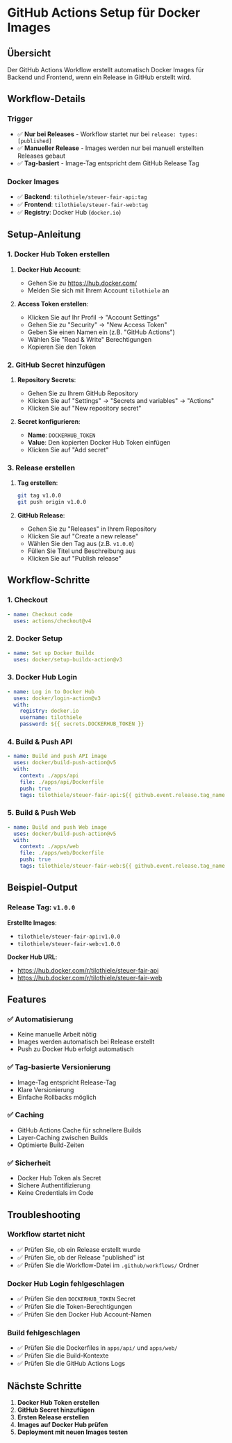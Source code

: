 # GitHub Actions Setup für Docker Images

## Übersicht

Der GitHub Actions Workflow erstellt automatisch Docker Images für Backend und Frontend, wenn ein Release in GitHub erstellt wird.

## Workflow-Details

### **Trigger**
- ✅ **Nur bei Releases** - Workflow startet nur bei `release: types: [published]`
- ✅ **Manueller Release** - Images werden nur bei manuell erstellten Releases gebaut
- ✅ **Tag-basiert** - Image-Tag entspricht dem GitHub Release Tag

### **Docker Images**
- ✅ **Backend**: `tilothiele/steuer-fair-api:tag`
- ✅ **Frontend**: `tilothiele/steuer-fair-web:tag`
- ✅ **Registry**: Docker Hub (`docker.io`)

## Setup-Anleitung

### **1. Docker Hub Token erstellen**

1. **Docker Hub Account**:
   - Gehen Sie zu https://hub.docker.com/
   - Melden Sie sich mit Ihrem Account `tilothiele` an

2. **Access Token erstellen**:
   - Klicken Sie auf Ihr Profil → "Account Settings"
   - Gehen Sie zu "Security" → "New Access Token"
   - Geben Sie einen Namen ein (z.B. "GitHub Actions")
   - Wählen Sie "Read & Write" Berechtigungen
   - Kopieren Sie den Token

### **2. GitHub Secret hinzufügen**

1. **Repository Secrets**:
   - Gehen Sie zu Ihrem GitHub Repository
   - Klicken Sie auf "Settings" → "Secrets and variables" → "Actions"
   - Klicken Sie auf "New repository secret"

2. **Secret konfigurieren**:
   - **Name**: `DOCKERHUB_TOKEN`
   - **Value**: Den kopierten Docker Hub Token einfügen
   - Klicken Sie auf "Add secret"

### **3. Release erstellen**

1. **Tag erstellen**:
   ```bash
   git tag v1.0.0
   git push origin v1.0.0
   ```

2. **GitHub Release**:
   - Gehen Sie zu "Releases" in Ihrem Repository
   - Klicken Sie auf "Create a new release"
   - Wählen Sie den Tag aus (z.B. `v1.0.0`)
   - Füllen Sie Titel und Beschreibung aus
   - Klicken Sie auf "Publish release"

## Workflow-Schritte

### **1. Checkout**
```yaml
- name: Checkout code
  uses: actions/checkout@v4
```

### **2. Docker Setup**
```yaml
- name: Set up Docker Buildx
  uses: docker/setup-buildx-action@v3
```

### **3. Docker Hub Login**
```yaml
- name: Log in to Docker Hub
  uses: docker/login-action@v3
  with:
    registry: docker.io
    username: tilothiele
    password: ${{ secrets.DOCKERHUB_TOKEN }}
```

### **4. Build & Push API**
```yaml
- name: Build and push API image
  uses: docker/build-push-action@v5
  with:
    context: ./apps/api
    file: ./apps/api/Dockerfile
    push: true
    tags: tilothiele/steuer-fair-api:${{ github.event.release.tag_name }}
```

### **5. Build & Push Web**
```yaml
- name: Build and push Web image
  uses: docker/build-push-action@v5
  with:
    context: ./apps/web
    file: ./apps/web/Dockerfile
    push: true
    tags: tilothiele/steuer-fair-web:${{ github.event.release.tag_name }}
```

## Beispiel-Output

### **Release Tag**: `v1.0.0`

**Erstellte Images**:
- `tilothiele/steuer-fair-api:v1.0.0`
- `tilothiele/steuer-fair-web:v1.0.0`

**Docker Hub URL**:
- https://hub.docker.com/r/tilothiele/steuer-fair-api
- https://hub.docker.com/r/tilothiele/steuer-fair-web

## Features

### ✅ **Automatisierung**
- Keine manuelle Arbeit nötig
- Images werden automatisch bei Release erstellt
- Push zu Docker Hub erfolgt automatisch

### ✅ **Tag-basierte Versionierung**
- Image-Tag entspricht Release-Tag
- Klare Versionierung
- Einfache Rollbacks möglich

### ✅ **Caching**
- GitHub Actions Cache für schnellere Builds
- Layer-Caching zwischen Builds
- Optimierte Build-Zeiten

### ✅ **Sicherheit**
- Docker Hub Token als Secret
- Sichere Authentifizierung
- Keine Credentials im Code

## Troubleshooting

### **Workflow startet nicht**
- ✅ Prüfen Sie, ob ein Release erstellt wurde
- ✅ Prüfen Sie, ob der Release "published" ist
- ✅ Prüfen Sie die Workflow-Datei im `.github/workflows/` Ordner

### **Docker Hub Login fehlgeschlagen**
- ✅ Prüfen Sie den `DOCKERHUB_TOKEN` Secret
- ✅ Prüfen Sie die Token-Berechtigungen
- ✅ Prüfen Sie den Docker Hub Account-Namen

### **Build fehlgeschlagen**
- ✅ Prüfen Sie die Dockerfiles in `apps/api/` und `apps/web/`
- ✅ Prüfen Sie die Build-Kontexte
- ✅ Prüfen Sie die GitHub Actions Logs

## Nächste Schritte

1. **Docker Hub Token erstellen**
2. **GitHub Secret hinzufügen**
3. **Ersten Release erstellen**
4. **Images auf Docker Hub prüfen**
5. **Deployment mit neuen Images testen**
